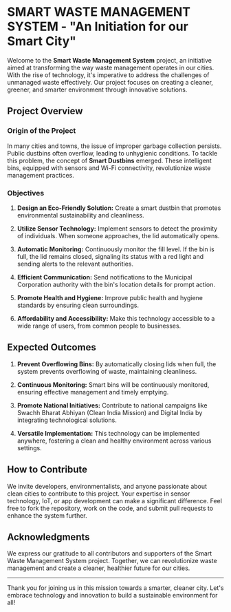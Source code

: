 # SMART WASTE MANAGEMENT SYSTEM - "An Initiation for our Smart City"

Welcome to the **Smart Waste Management System** project, an initiative aimed at transforming the way waste management operates in our cities. With the rise of technology, it's imperative to address the challenges of unmanaged waste effectively. Our project focuses on creating a cleaner, greener, and smarter environment through innovative solutions.

## Project Overview

### Origin of the Project

In many cities and towns, the issue of improper garbage collection persists. Public dustbins often overflow, leading to unhygienic conditions. To tackle this problem, the concept of **Smart Dustbins** emerged. These intelligent bins, equipped with sensors and Wi-Fi connectivity, revolutionize waste management practices.

### Objectives

1. **Design an Eco-Friendly Solution:** Create a smart dustbin that promotes environmental sustainability and cleanliness.

2. **Utilize Sensor Technology:** Implement sensors to detect the proximity of individuals. When someone approaches, the lid automatically opens.

3. **Automatic Monitoring:** Continuously monitor the fill level. If the bin is full, the lid remains closed, signaling its status with a red light and sending alerts to the relevant authorities.

4. **Efficient Communication:** Send notifications to the Municipal Corporation authority with the bin's location details for prompt action.

5. **Promote Health and Hygiene:** Improve public health and hygiene standards by ensuring clean surroundings.

6. **Affordability and Accessibility:** Make this technology accessible to a wide range of users, from common people to businesses.

## Expected Outcomes

1. **Prevent Overflowing Bins:** By automatically closing lids when full, the system prevents overflowing of waste, maintaining cleanliness.

2. **Continuous Monitoring:** Smart bins will be continuously monitored, ensuring effective management and timely emptying.

3. **Promote National Initiatives:** Contribute to national campaigns like Swachh Bharat Abhiyan (Clean India Mission) and Digital India by integrating technological solutions.

4. **Versatile Implementation:** This technology can be implemented anywhere, fostering a clean and healthy environment across various settings.

## How to Contribute

We invite developers, environmentalists, and anyone passionate about clean cities to contribute to this project. Your expertise in sensor technology, IoT, or app development can make a significant difference. Feel free to fork the repository, work on the code, and submit pull requests to enhance the system further.

## Acknowledgments

We express our gratitude to all contributors and supporters of the Smart Waste Management System project. Together, we can revolutionize waste management and create a cleaner, healthier future for our cities.

---

Thank you for joining us in this mission towards a smarter, cleaner city. Let's embrace technology and innovation to build a sustainable environment for all! 
